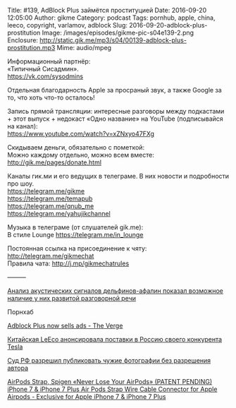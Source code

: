 Title: #139, AdBlock Plus займётся проституцией
Date: 2016-09-20 12:05:00
Author: gikme
Category: podcast
Tags: pornhub, apple, china, leeco, copyright, varlamov, adblock
Slug: 2016-09-20-adblock-plus-prostitution
Image: /images/episodes/gikme-pic-s04e139-2.png  
Enclosure: http://static.gik.me/mp3/s04/00139-adblock-plus-prostitution.mp3
Mime: audio/mpeg


Информационный партнёр:  
«Типичный Сисадмин».  
<https://vk.com/sysodmins>

Отдельная благодарность Apple за просраный звук, а также Google за то, что хоть что-то осталось!

Запись прямой трансляции: интересные разговоры между подкастами + этот выпуск + недокаст «Одно название» на YouTube (подписывайся на канал):  
<https://www.youtube.com/watch?v=xZNxyo47FXg>

Скидываем деньги, обязательно с пометкой:  
Можно каждому отдельно, можно всем вместе:  
<http://gik.me/pages/donate.html>

Каналы гик.ми и его ведущих в телеграме. В них новости и подробности про шоу.  
<https://telegram.me/gikme>  
<https://telegram.me/temapub>  
<https://telegram.me/qnub_me>  
<https://telegram.me/yahujikchannel>

Музыка в телеграме (от слушателей gik.me):  
В стиле Lounge <https://telegram.me/in_lounge>

Постоянная ссылка на присоединение к чяту: <http://telegram.me/gikmechat>  
Правила чата: <http://j.mp/gikmechatrules>

———

[Анализ акустических сигналов дельфинов-афалин показал возможное наличие у них развитой разговорной речи](https://geektimes.ru/post/280360/)

Порнхаб

[Adblock Plus now sells ads - The Verge](http://www.theverge.com/2016/9/13/12890050/adblock-plus-now-sells-ads)

[Китайская LeEco анонсировала поставки в Россию своего конкурента Tesla](https://vc.ru/n/leeco-cars-russia)

[Суд РФ разрешил публиковать чужие фотографии без разрешения автора](https://geektimes.ru/post/280528/)

[AirPods Strap, Spigen «Never Lose Your AirPods» (PATENT PENDING) iPhone 7 & iPhone 7 Plus Air Pods Strap Wire Cable Connector for Apple Airpods - Exclusive for Apple iPhone 7 & iPhone 7 Plus](https://www.amazon.com/AirPods-Spigen-PENDING-Connector-Airpods/dp/B01LVZ4SXN/)


